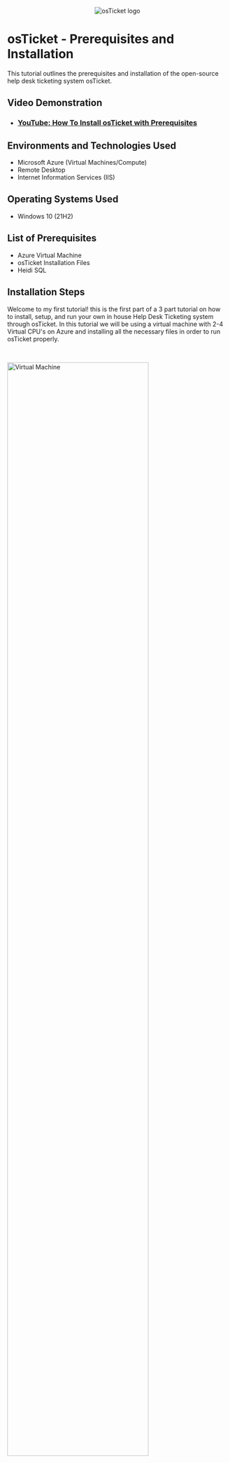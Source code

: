 <p align="center">
<img src="https://i.imgur.com/Clzj7Xs.png" alt="osTicket logo"/>
</p>

<h1>osTicket - Prerequisites and Installation</h1>
This tutorial outlines the prerequisites and installation of the open-source help desk ticketing system osTicket.<br />


<h2>Video Demonstration</h2>

- ### [YouTube: How To Install osTicket with Prerequisites](https://www.youtube.com)

<h2>Environments and Technologies Used</h2>

- Microsoft Azure (Virtual Machines/Compute)
- Remote Desktop
- Internet Information Services (IIS)

<h2>Operating Systems Used </h2>

- Windows 10</b> (21H2)

<h2>List of Prerequisites</h2>

- Azure Virtual Machine
- osTicket Installation Files
- Heidi SQL

<h2>Installation Steps</h2>

<p>
Welcome to my first tutorial! this is the first part of a 3 part tutorial on how to install, setup, and run your own in house Help Desk Ticketing system through osTicket. In this tutorial we will be using a virtual machine with 2-4 Virtual CPU's on Azure and installing all the necessary files in order to run osTicket properly.
</p>
<br />

<p>
<img src="https://user-images.githubusercontent.com/125160491/236000735-6fddc58f-4594-4214-8f30-829bcd0d4740.png" height="80%" width="80%" alt="Virtual Machine"/>
</p>
<p>
The first step is to connect to the Virtaul Machine that you created through Azure to Remote Desktop Connection(RDC). To do this, go to your VM on the Azure portal > Copy Public IP Address > Connect with RDC
</p>
<br />

<p>
<img src="https://user-images.githubusercontent.com/125160491/236275103-ad9c34bb-6ff3-442f-b950-1ce8b08a6565.png" height="80%" width="80%" alt="Installation Files"/>
</p>

<p>
Make sure to use this link  below that will take you to the installation files needed to properly install osTicket. You should have this window open in your VM since all the downloads will be happening inside there.
</p>
<ul>
  <li><a href="https://docs.google.com/document/d/16Qxd2kooP5vsWpHshRSUSVaLnr5Sor9YDxFiZt21CFI/edit?usp=sharing">Installation Files needed to install osTicket</a>
</ul>
<br />

<p>
<img src="https://user-images.githubusercontent.com/125160491/236276419-90a412c5-56d9-4348-a810-e68ccc582a0e.png" alt="Control Panel"/>
</p>
<p>
In the Control Panel go to the Programs section and select "Turn Windows features on or off".</p>
<br />

<p>
<img src="https://github.com/sebbec31/osticket-prereqs/assets/125160491/7a944abe-e142-4ef3-90c2-c8fa920b5bd7" height="80%" width="80%" alt="Windows Features"/>
</p>
<p>
Next, enable and install IIS in Windows with CGI. To do this enable Internet Information Services > Expand World Wide Web Services > Expand Development Features > Check CGI > Select OK
</p>
<br />

<p>
<img src="https://github.com/sebbec31/osticket-prereqs/assets/125160491/3c9961fd-30b3-4498-9781-906981d835c7" height="80%" width="80%" alt="Installation Software"/>
</p>
<p>
Once you have installed IIS go ahead and type "127.0.0.1" in a new tab to make sure that it was installed properly. If it was then it should look like it does in the screen shot. Once that is done, download and install PHPManagerForIIS_V1.5.0.msi and rewrite_amd64_en-US.msi from the google doc. 
</p>
<br />

<p>
<img src="https://github.com/sebbec31/osticket-prereqs/assets/125160491/98ee5d62-e0f8-418a-8cb6-6d8d7b40e333" height="80%" width="80%" alt="New Folder"/>
</p>
<p>
Next, create a new folder named "PHP" in your C drive. To do this go to File Explorer > This PC > (C:) > New Folder > Name folder "PHP".
</p>
<br />

<p>
<img src="https://github.com/sebbec31/osticket-prereqs/assets/125160491/19626d06-8e56-4ff2-b44d-5c586b69c9f1" height="80%" width="80%" alt="Extact Files"/>
</p>
<p>
Once the file is created, download and install php-7.3.8-nts-Win32-VC15-x86.zip and then extract all the contents into C:\PHP.
</p>
<br />

<p>
<img src="https://github.com/sebbec31/osticket-prereqs/assets/125160491/8861eba6-27ce-4975-8cac-f079980b12fb" height="80%" width="80%" alt="Installation File"/>
</p>
<p>
Download and install VC_redist.x86.exe.
</p>
<br />

<p>
<img src="https://github.com/sebbec31/osticket-prereqs/assets/125160491/2d0e0617-1b9b-401c-b2ed-0730dd35f7a1" height="80%" width="80%" alt="Installation FIle"/>
</p>
<p>
Download and install Download and install mysql-5.5.62-win32.msi. To install this properly Select Next > Accept Agreement > Next > Typical Setup > Install > Finish > Next > Standard Configuration > Next > Next.
</p>
<br />

<p>
<img src="https://github.com/sebbec31/osticket-prereqs/assets/125160491/67cd5db1-3b75-47d0-a384-57b49a633cd7" height="80%" width="80%" alt="Password Setup"/>
</p>
<p>
Once you arrive to the password setup, make sure to create a password that you will remember. After creating a password Select Next > Execute.
</p>
<br />

<p>
<img src="https://github.com/sebbec31/osticket-prereqs/assets/125160491/e3158129-bfc9-43c9-8e4d-e9363bbc0dc3" height="80%" width="80%" alt="Administrator"/>
</p>
<p>
In the Windows search bar search for "IIS" and run it as administrator.
</p>
<br />

<p>
<img src="https://github.com/sebbec31/osticket-prereqs/assets/125160491/939b0e86-80ef-450b-8aea-95b1e68c09c7" height="80%" width="80%" alt="Register"/>
</p>
<p>
Once the IIS Manager is open, select PHP Manager > Select Register new PHP version > Browse Files > PHP > Open php-cgi
</p>
<br />

<p>
<img src="https://github.com/sebbec31/osticket-prereqs/assets/125160491/ed84c1c5-c133-4799-8d2f-81c056cd4e1b" height="80%" width="80%" alt="Restart"/>
</p>
<p>
Restart IIS Manager
</p>
<br />

<p>
<img src="https://github.com/sebbec31/osticket-prereqs/assets/125160491/c7f9079b-747c-409d-9f6c-b6c162d2bb1e" height="80%" width="80%" alt="Folder Allocation"/>
</p>
<p>
Download the file osTicket-v1.15.8 from the google doc. Once it is finished downloading, open two file explorer windows and navigate to the osTicket-v1.15.8.zip folder and "inetpup". In the inetpup folder, go to "wwwroot" and transfer the "upload" folder in from the osTicket zip. After it finishes, rename the "upload" folder to "osTicket".
</p>
<br />

<p>
<img src="https://github.com/sebbec31/osticket-prereqs/assets/125160491/02765eb7-7359-4227-9803-77ae27e86808" height="80%" width="80%" alt="Restart"/>
</p>
<p>
Restart IIS Manager
</p>
<br />

<p>
<img src="https://github.com/sebbec31/osticket-prereqs/assets/125160491/240891fc-e218-4f72-a1e6-39b4d50e1e81" height="80%" width="80%" alt="osTicket"/>
</p>
<p>
Expand osTicket on the left menus > Sites > Default Web Sites > Click osTicket. Click on "Browse *.80. This will take you to the osTicket installer.
</p>
<br />

<p>
<img src="https://github.com/sebbec31/osticket-prereqs/assets/125160491/f666448e-75b2-44a8-ae98-9a6ee5949f61" height="80%" width="80%" alt="PHP Manager"/>
</p>
<p>
Head back to IIS Manager and into osTicket. Select "PHP Manager" then select "Enable or disable extension" under PHP Extensions.
  
</p>
<br />

<p>
<img src="https://github.com/sebbec31/osticket-prereqs/assets/125160491/1d51e9ec-4776-48f7-b4f7-91017790d8e5" height="80%" width="80%" alt="Enable"/>
</p>
<p>
Next, go ahead and enable "php_imap.dll", "php_intl.dll", and "php_opcache.dll" by selecting "Enable" 
</p>
<br />

<p>
<img src="https://github.com/sebbec31/osticket-prereqs/assets/125160491/3b59f90f-d29f-4260-bfa3-e999b8700f23" height="80%" width="80%" alt="Check"/>
</p>
<p>
Now head back to osTicket Installer on the web browser, refresh and see if the changes were made to match the screenshot above.
</p>
<br />

<p>
<img src="https://github.com/sebbec31/osticket-prereqs/assets/125160491/d49c56b6-72a8-4c46-ae73-ca6844e0a794" height="80%" width="80%" alt="Disk Sanitization Steps"/>
</p>
<p>
Once the correct changes are made, open file explorer and navigate back to osTicket inside of inetpub. Select include and locate "ost-sampleconfig.php" and rename it to "ost-config.php".
</p>
<br />

<p>
<img src="https://github.com/sebbec31/osticket-prereqs/assets/125160491/3aba583c-80ef-4659-ad07-97f4f1d3527d" height="80%" width="80%" alt="Disable"/>
</p>
<p>
Once the name has been changed, right click and select Properties > Security > Advanced > Disable Inheritance > Remove all.
</p>
<br />

<p>
<img src="https://github.com/sebbec31/osticket-prereqs/assets/125160491/89049d38-e52b-48db-8a00-a285bfd194bd" height="80%" width="80%" alt="Add"/>
</p>
<p>
Select Add > Select a principle > type "everyone" in the object box > Check name > Press Ok.
</p>
<br />

<p>
<img src="https://github.com/sebbec31/osticket-prereqs/assets/125160491/5cf7eb82-9b84-437c-bd5a-16d2b8fba5b1" height="80%" width="80%" alt="Check
</p>
<p>
Check "Full Control" > Select Apply > Select OK
</p>
<br />

<p>
<img src="https://github.com/sebbec31/osticket-prereqs/assets/125160491/098bace1-cd1c-4085-a6eb-b36fc5100332" height="80%" width="80%" alt="Information
</p>
<p>
Next, go back to the osTicket Installer and select "Continue". In the first red box above, copy exactly as it. In the red box below. you can create your own Admin user credentials. I wrote down a random email and created a password. Make sure to write down the email, username, and password in a notepad to help you login later. (Note: Writing important information down in a notepad is only specifically used for training or tutorials and is not best practice in a professional environment.)
</p>
<br />

<p>
<img src="https://github.com/sebbec31/osticket-prereqs/assets/125160491/3fc84e26-4239-4f0c-a583-02085a79d346" height="80%" width="80%" alt="heidi"/>
</p>
<p>
  Download HeidiSQL from the google doc which contains a word doc with a link to the actual download. Just select continue all the way through and install.
</p>
<br />

<p>
<img src="https://github.com/sebbec31/osticket-prereqs/assets/125160491/a1c9581e-6653-40dc-a822-4698d16b4266" height="80%" width="80%" alt="New"/>
</p>
<p>
Once HeidiSQL has been installed, Select New > Enter the password that was created earlier in the tutorial "Password1" > Select Open.
</p>
<br />

<p>
<img src="https://github.com/sebbec31/osticket-prereqs/assets/125160491/65ec56c7-1698-4531-acc2-0949148a515f" height="80%" width="80%" alt="Database"/>
</p>
<p>
Inside of HeidiSQL, right click "Unnamed" > Create new > Database > Name it "osTicket"> Select OK.
</p>
<br />

<p>
<img src="https://github.com/sebbec31/osticket-prereqs/assets/125160491/72599e7e-0b06-42c1-981d-144b6bbf8ba0" height="80%" width="80%" alt="Apply"/>
</p>
<p>
Now go back to the osTicket Installer and enter the username and password. MySQL Database should be "osTicket. The username and password should be "root" and "Password1". Select Install Now
</p>
<br />

<p>
<img src="https://github.com/sebbec31/osticket-prereqs/assets/125160491/6b8a0879-1af1-44e6-bd25-9c728e3f8082" height="80%" width="80%" alt="Clean Up"/>
</p>
<p>
To finish off the tutorial we will be cleaning some stuff up that is not needed anymore. Go back to the file explorer > C:\inetpub > wwwroot > osTicket > delete the "setup" folder.
</p>
<br />

<p>
<img src="https://github.com/sebbec31/osticket-prereqs/assets/125160491/452b9d82-5788-40fa-a11b-4b8af0191b58" height="80%" width="80%" alt="Disk Sanitization Steps"/>
</p>
<p>
Stay in the osTicket folder > include > fine "ost-config.php" > right click for properties > Security > Advanced > click Everyone > Edit > set permissions to only "Read" and "Read and execute" only > OK > Apply > OK
</p>
<br />


